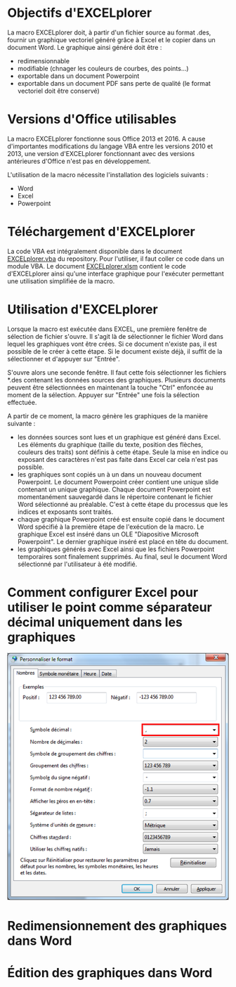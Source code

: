 # Objectifs d'EXCELplorer

La macro EXCELplorer doit, à partir d'un fichier source au format .des, fournir un graphique vectoriel généré grâce à Excel et le copier dans un document Word. Le graphique ainsi généré doit être : 
* redimensionnable
* modifiable (chnager les couleurs de courbes, des points...)
* exportable dans un document Powerpoint
* exportable dans un document PDF sans perte de qualité (le format vectoriel doit être conservé)

# Versions d'Office utilisables

La macro EXCELplorer fonctionne sous Office 2013 et 2016. A cause d'importantes modifications du langage VBA entre les versions 2010 et 2013, une version d'EXCELplorer fonctionnant avec des versions antérieures d'Office n'est pas en développement.

L'utilisation de la macro nécessite l'installation des logiciels suivants : 
* Word
* Excel
* Powerpoint

# Téléchargement d'EXCELplorer

La code VBA est intégralement disponible dans le document [EXCELplorer.vba](https://github.com/Yolegu/EXCELplorer/blob/master/EXCELplorer.vba) du repository. Pour l'utiliser, il faut coller ce code dans un module VBA. Le document [EXCELplorer.xlsm](https://github.com/Yolegu/EXCELplorer/blob/master/EXCELplorer_v0.2.1.xlsm) contient le code d'EXCELplorer ainsi qu'une interface graphique pour l'exécuter permettant une utilisation simplifiée de la macro.

# Utilisation d'EXCELplorer

Lorsque la macro est exécutée dans EXCEL, une première fenêtre de sélection de fichier s'ouvre. Il s'agit là de sélectionner le fichier Word dans lequel les graphiques vont être crées. Si ce document n'existe pas, il est possible de le créer à cette étape. Si le document existe déjà, il suffit de la sélectionner et d'appuyer sur "Entrée".

S'ouvre alors une seconde fenêtre. Il faut cette fois sélectionner les fichiers *.des contenant les données sources des graphiques. Plusieurs documents peuvent être sélectionnées en maintenant la touche "Ctrl" enfoncée au moment de la sélection. Appuyer sur "Entrée" une fois la sélection effectuée.

A partir de ce moment, la macro génère les graphiques de la manière suivante : 
* les données sources sont lues et un graphique est généré dans Excel. Les éléments du graphique (taille du texte, position des flèches, couleurs des traits) sont définis à cette étape. Seule la mise en indice ou exposant des caractères n'est pas faite dans Excel car cela n'est pas possible.
* les graphiques sont copiés un à un dans un nouveau document Powerpoint. Le document Powerpoint créer contient une unique slide contenant un unique graphique. Chaque document Powerpoint est momentanément sauvegardé dans le répertoire contenant le fichier Word sélectionné au préalable. C'est à cette étape du processus que les indices et exposants sont traités.
* chaque graphique Powerpoint créé est ensuite copié dans le document Word spécifié à la première étape de l'exécution de la macro. Le graphique Excel est inséré dans un OLE "Diapositive Microsoft Powerpoint". Le dernier graphique inséré est placé en tête du document.
* les graphiques générés avec Excel ainsi que les fichiers Powerpoint temporaires sont finalement supprimés. Au final, seul le document Word sélectionné par l'utilisateur à été modifié.

# Comment configurer Excel pour utiliser le point comme séparateur décimal uniquement dans les graphiques

![Alt text](/img/decimal_format.png?raw=true "Optional Title")

# Redimensionnement des graphiques dans Word

# Édition des graphiques dans Word
